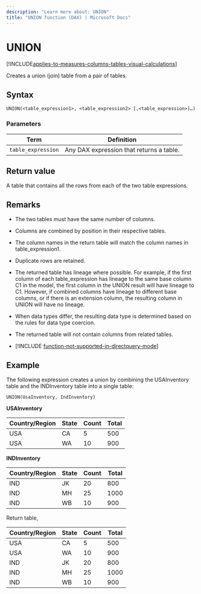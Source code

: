 ```yaml
---
description: "Learn more about: UNION"
title: "UNION function (DAX) | Microsoft Docs"
---
```

# UNION

[!INCLUDE[applies-to-measures-columns-tables-visual-calculations](includes/applies-to-measures-columns-tables-visual-calculations.md)]
  
Creates a union (join) table from a pair of tables.  
  
## Syntax  
  
```dax
UNION(<table_expression1>, <table_expression2> [,<table_expression>]…)  
```
  
### Parameters  
  
|Term|Definition|  
|--------|--------------|  
|`table_expression`|Any DAX expression that returns a table.|  
  
## Return value

A table that contains all the rows from each of the two table expressions.  
  
## Remarks

- The two tables must have the same number of columns.  
  
- Columns are combined by position in their respective tables.  
  
- The column names in the return table will match the column names in table_expression1.  
  
- Duplicate rows are retained.  
  
- The returned table has lineage where possible. For example, if the first column of each table_expression has lineage to the same base column C1 in the model, the first column in the UNION result will have lineage to C1. However, if combined columns have lineage to different base columns, or if there is an extension column, the resulting column in UNION will have no lineage.  
  
- When data types differ, the resulting data type is determined based on the rules for data type coercion.  
  
- The returned table will not contain columns from related tables.  

- [!INCLUDE [function-not-supported-in-directquery-mode](includes/function-not-supported-in-directquery-mode.md)]

## Example

The following expression creates a union by combining the USAInventory table and the INDInventory table into a single table:  

```dax
UNION(UsaInventory, IndInventory)
```

**USAInventory**
  
|Country/Region|State|Count|Total|  
|-----------|---------|---------|---------|  
|USA|CA|5|500|  
|USA|WA|10|900|  
  
**INDInventory**
  
|Country/Region|State|Count|Total|  
|-----------|---------|---------|---------|  
|IND|JK|20|800|  
|IND|MH|25|1000|  
|IND|WB|10|900|  
  
Return table,  
  
|Country/Region|State|Count|Total|  
|-----------|---------|---------|---------|  
|USA|CA|5|500|  
|USA|WA|10|900|  
|IND|JK|20|800|  
|IND|MH|25|1000|  
|IND|WB|10|900|  
